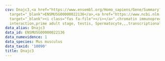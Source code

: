 ```yaml
---
csv: Dnajc3,<a href="https://www.ensembl.org/Homo_sapiens/Gene/Summary?db=core;g=ENSMUSG00000022136"
  target="_blank">ENSMUSG00000022136</a>,<a href="https://www.ncbi.nlm.nih.gov/pubmed/25450459"
  target="_blank"><i class="fas fa-file"></i></a>",chromatin immunoprecipitation assay,direct
  interaction,prime adult stage, testis, Spermatocyte,,,transcriptional regulation,
data_alias: Dnajc3
data_id: ENSMUSG00000022136
data_numevidence: 1
data_species: Mus musculus
data_taxid: '10090'
title: Dnajc3
---
```

